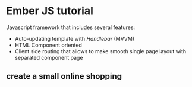 # Ember JS tutorial

Javascript framework that includes several features:
* Auto-updating template with *Handlebar* (MVVM)
* HTML Component oriented
* Client side routing that allows to make smooth single page layout with separated component page

## create a small online shopping
